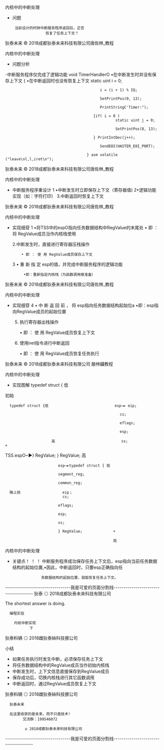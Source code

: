 内核中的中断处理

- 问题

       当前设计的时钟中断服务程序返回后，疋否
                     恢复了任务上下文？

狄泰未来                     © 2018成都狄泰未来科技有限公司唐佐林_教程

内核中的中断处理

- 问题分析

-中断服务程序仅完成了逻辑功能                          void TimerHandlerO
     •在中断发生时并没有保存上下文                     {
     •在中断返回时也没有恢复上下文
                                               static uint i = 0;

                                               i = (i + 1) % IQ;

                                               SetPrintPos(0, 13);

                                               PrintStringC'Timer:");

                                            {if( i = 0 )
                                                      static uint j = 0;

                                                      SetPrintPos(8, 13);

                                            } PrintIntDec(j++);

                                               SendE0I(HASTER_E0I_P0RT);

                                         } asm volatile ("leave\nl,l,iret\n");

狄泰未来                     © 2018成都狄泰未来科技有限公司唐佐林_教程

内核中的中断处理

- 中断服务程序重设计
     1 •中断发生时立即保存上下文（寄存器值)
     2•逻辑功能实现（如：字符打印）
     3.中断返回时恢复上下文

狄泰未来                     © 2018成都狄泰未来科技有限公司唐佐林_教程

内核中的中断处理

- 实现细苷
     1 •将TSS中的espO指向任务数据结构中RegValue的末尾处
          • 即 ： 将 RegValue成员当作内核栈使用

     2.中断发生时，直接进行寄存器压栈操作

          • 即 ： 使 用 RegValue成员保存上下文
     3 • 重 新 指 定 esp的值，并完成中断服务程序的逻辑功能

           •即：重新指定内核栈（为函数调用做准备）

狄泰未来                     © 2018成都狄泰未来科技有限公司唐佐林_教程

内核中的中断处理

- 实现细苷
         4 • 中 断 返 回 前 ， 将 esp指向任务数据结构起始位a
          •即：esp指向RegValue成员的起始位置

     5. 执行寄存器出栈操作

          • 即 ： 使 用 RegValue成员恢复上下文
     6. 使用iret指令进行中断返回

          • 即 ： 使 用 RegValue成员恢复任务执行

狄泰未来                     © 2018成都狄泰未来科技有限公司                              酿林臟教程

内核中的中断处理

- 实现图解                                                typedef struct { 低

初始

      typedef struct {低                              esp—► eip;

                                                        cs;

                                                        eflags;

                                                        esp;

                         高                              ss;              +

TSS.espO~►} RegValue;                                } RegValue;         高

                            esp—►typedef struct { 低

                            segment_reg;

                            common_reg;

      贿上孩                   eip；
                              cs;

                            eflags;

                            esp;

                            ss;

                            } RegValue;              +

                                                     局

内核中的中断处理

- 关键点！ ！ ！
           中断服务程序成功保存任务上下文后，esp指向当前任务数据
            结构的起始位置,•因此，中断返回时，只要esp正确指向任

                   务数据结构的起始位置，就能恢复任务上下文。

---------------------------------我是可爱的页面分割线-------------------------------------
狄泰    ◎ 2018成都狄泰未来科技有限公司

The shortest answer is doing.

      编程实验

        内核中断实现
               下

狄泰料辆  ◎ 2018雌狄泰絲科技挪公司

 小结

- 如果任务执行时发生中断，必须保存任务上下文
- 将任务数据结构中的RegValue成员当作初始内核栈
- 中断发生时，上下文信息直接保存到RegValue成员
- 保存成功后，切换内核栈进行其它函数调用
- 中断返回时，通过RegValue成员恢复上下文

狄泰料辆  ◎ 2018雌狄泰絲科技挪公司

      狄泰未来

      在这里收获的是未来，而不只是技术!
            交流群：199546072

             ◎ 2018成都狄泰未来科技有限公司

---------------------------------我是可爱的页面分割线-------------------------------------
